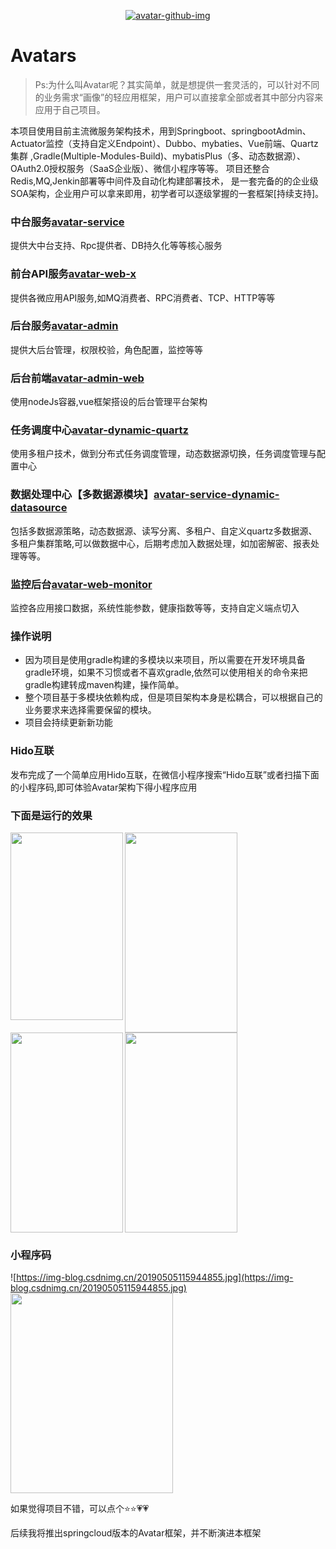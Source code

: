 <p align="center">
  <a href="http://avatar.wlgdo.com">
   <img alt="avatar-github-img" src="https://repository-images.githubusercontent.com/182984652/8992b700-7337-11e9-9c04-df8b5f02c21e">
  </a>
</p>

# Avatars
>Ps:为什么叫Avatar呢？其实简单，就是想提供一套灵活的，可以针对不同的业务需求“画像”的轻应用框架，用户可以直接拿全部或者其中部分内容来应用于自己项目。

本项目使用目前主流微服务架构技术，用到Springboot、springbootAdmin、Actuator监控（支持自定义Endpoint）、Dubbo、mybaties、Vue前端、Quartz集群
,Gradle(Multiple-Modules-Build)、mybatisPlus（多、动态数据源）、OAuth2.0授权服务（SaaS企业版）、微信小程序等等。
项目还整合Redis,MQ,Jenkin部署等中间件及自动化构建部署技术，
是一套完备的的企业级SOA架构，企业用户可以拿来即用，初学者可以逐级掌握的一套框架[持续支持]。

### 中台服务[avatar-service](https://github.com/wligang/avatars/tree/master/avatar-service)
 提供大中台支持、Rpc提供者、DB持久化等等核心服务

### 前台API服务[avatar-web-x](https://github.com/wligang/avatars/tree/master/avatar-web)
  提供各微应用API服务,如MQ消费者、RPC消费者、TCP、HTTP等等

### 后台服务[avatar-admin](https://github.com/wligang/avatars/tree/master/avatar-admin)
  提供大后台管理，权限校验，角色配置，监控等等
  
### 后台前端[avatar-admin-web](https://github.com/wligang/avatars/tree/master/avatar-admin-web)
  使用nodeJs容器,vue框架搭设的后台管理平台架构
  
### 任务调度中心[avatar-dynamic-quartz](https://github.com/wligang/avatars/tree/master/avatar-dynamic-quartz)
  使用多租户技术，做到分布式任务调度管理，动态数据源切换，任务调度管理与配置中心

### 数据处理中心【多数据源模块】[avatar-service-dynamic-datasource](https://github.com/wligang/avatars/tree/master/avatar-service-dynamic-datasource) 
   包括多数据源策略，动态数据源、读写分离、多租户、自定义quartz多数据源、多租户集群策略,可以做数据中心，后期考虑加入数据处理，如加密解密、报表处理等等。

### 监控后台[avatar-web-monitor](https://github.com/wligang/avatars/tree/master/avatar-web-monitor)  
   监控各应用接口数据，系统性能参数，健康指数等等，支持自定义端点切入

### 操作说明
  - 因为项目是使用gradle构建的多模块以来项目，所以需要在开发环境具备gradle环境，如果不习惯或者不喜欢gradle,依然可以使用相关的命令来把gradle构建转成maven构建，操作简单。
  - 整个项目基于多模块依赖构成，但是项目架构本身是松耦合，可以根据自己的业务要求来选择需要保留的模块。
  - 项目会持续更新新功能

###  Hido互联

发布完成了一个简单应用Hido互联，在微信小程序搜索“Hido互联”或者扫描下面的小程序码,即可体验Avatar架构下得小程序应用

### 下面是运行的效果

<img src="https://img-blog.csdnimg.cn/20190506121130640.jpg" width = "180" height = "300" div align="left"/>

<img src="https://img-blog.csdnimg.cn/20190506121145624.jpg" width = "180" height = "320" div align="left"/>

<img src="https://img-blog.csdnimg.cn/20190506121156678.jpg" width = "180" height = "320" div align="left"/>

<img src="https://img-blog.csdnimg.cn/20190506121209283.jpg" width = "180" height = "320" div align=""/>



### 小程序码
![https://img-blog.csdnimg.cn/20190505115944855.jpg](https://img-blog.csdnimg.cn/20190505115944855.jpg)
<img src="http://img.wlgdo.com/avatar/avatar-wechat.png" width = "260" height = "320"/>



如果觉得项目不错，可以点个⭐⭐💗💗

后续我将推出springcloud版本的Avatar框架，并不断演进本框架


